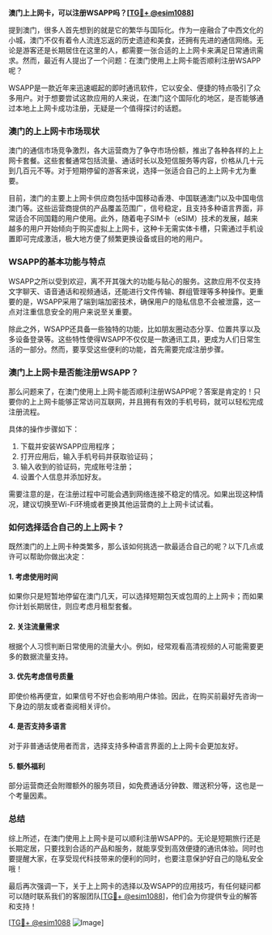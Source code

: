 **澳门上上网卡，可以注册WSAPP吗？[[TG💪+ @esim1088](https://t.me/s/esim1088)]**

提到澳门，很多人首先想到的就是它的繁华与国际化。作为一座融合了中西文化的小城，澳门不仅有着令人流连忘返的历史遗迹和美食，还拥有先进的通信网络。无论是游客还是长期居住在这里的人，都需要一张合适的上上网卡来满足日常通讯需求。然而，最近有人提出了一个问题：在澳门使用上上网卡能否顺利注册WSAPP呢？

WSAPP是一款近年来迅速崛起的即时通讯软件，它以安全、便捷的特点吸引了众多用户。对于想要尝试这款应用的人来说，在澳门这个国际化的地区，是否能够通过本地上上网卡成功注册，无疑是一个值得探讨的话题。

### **澳门的上上网卡市场现状**

澳门的通信市场竞争激烈，各大运营商为了争夺市场份额，推出了各种各样的上上网卡套餐。这些套餐通常包括流量、通话时长以及短信服务等内容，价格从几十元到几百元不等。对于短期停留的游客来说，选择一张适合自己的上上网卡尤为重要。

目前，澳门的主要上上网卡供应商包括中国移动香港、中国联通澳门以及中国电信澳门等。这些运营商提供的产品覆盖范围广，信号稳定，且支持多种语言界面，非常适合不同国籍的用户使用。此外，随着电子SIM卡（eSIM）技术的发展，越来越多的用户开始倾向于购买虚拟上上网卡，这种卡无需实体卡槽，只需通过手机设置即可完成激活，极大地方便了频繁更换设备或目的地的用户。

### **WSAPP的基本功能与特点**

WSAPP之所以受到欢迎，离不开其强大的功能与贴心的服务。这款应用不仅支持文字聊天、语音通话和视频通话，还能进行文件传输、群组管理等多种操作。更重要的是，WSAPP采用了端到端加密技术，确保用户的隐私信息不会被泄露，这一点对注重信息安全的用户来说至关重要。

除此之外，WSAPP还具备一些独特的功能，比如朋友圈动态分享、位置共享以及多设备登录等。这些特性使得WSAPP不仅仅是一款通讯工具，更成为人们日常生活的一部分。然而，要享受这些便利的功能，首先需要完成注册步骤。

### **澳门上上网卡是否能注册WSAPP？**

那么问题来了，在澳门使用上上网卡能否顺利注册WSAPP呢？答案是肯定的！只要你的上上网卡能够正常访问互联网，并且拥有有效的手机号码，就可以轻松完成注册流程。

具体的操作步骤如下：
1. 下载并安装WSAPP应用程序；
2. 打开应用后，输入手机号码并获取验证码；
3. 输入收到的验证码，完成账号注册；
4. 设置个人信息并添加好友。

需要注意的是，在注册过程中可能会遇到网络连接不稳定的情况。如果出现这种情况，建议切换至Wi-Fi环境或者更换其他运营商的上上网卡试试看。

### **如何选择适合自己的上上网卡？**

既然澳门的上上网卡种类繁多，那么该如何挑选一款最适合自己的呢？以下几点或许可以帮助你做出决定：

#### **1. 考虑使用时间**
如果你只是短暂地停留在澳门几天，可以选择短期包天或包周的上上网卡；而如果你计划长期居住，则应考虑月租型套餐。

#### **2. 关注流量需求**
根据个人习惯判断日常使用的流量大小。例如，经常观看高清视频的人可能需要更多的数据流量支持。

#### **3. 优先考虑信号质量**
即使价格再便宜，如果信号不好也会影响用户体验。因此，在购买前最好先咨询一下身边的朋友或者查阅相关评价。

#### **4. 是否支持多语言**
对于非普通话使用者而言，选择支持多种语言界面的上上网卡会更加友好。

#### **5. 额外福利**
部分运营商还会附赠额外的服务项目，如免费通话分钟数、赠送积分等，这也是一个考量因素。

### **总结**

综上所述，在澳门使用上上网卡是可以顺利注册WSAPP的。无论是短期旅行还是长期定居，只要找到合适的产品和服务，就能享受到高效便捷的通讯体验。同时也要提醒大家，在享受现代科技带来的便利的同时，也要注意保护好自己的隐私安全哦！

最后再次强调一下，关于上上网卡的选择以及WSAPP的应用技巧，有任何疑问都可以随时联系我们的客服团队[[TG💪+ @esim1088](https://t.me/s/esim1088)]，他们会为你提供专业的解答和支持！

[[TG💪+ @esim1088](https://t.me/s/esim1088) ![Image](https://i.postimg.cc/4NQfJmqS/Snipaste-2025-05-13-00-14-12.png)]